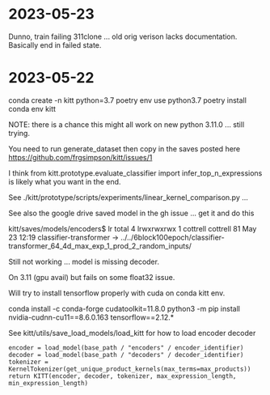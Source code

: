 # 2023-05-23

Dunno, train failing 311clone ... old orig verison lacks documentation. Basically end in failed state.

# 2023-05-22

conda create -n kitt python=3.7
poetry env use python3.7
poetry install
conda env kitt

NOTE: there is a chance this might all work on new python 3.11.0 ... still trying.

You need to run generate_dataset then copy in the saves posted here https://github.com/frgsimpson/kitt/issues/1

I think from kitt.prototype.evaluate_classifier import infer_top_n_expressions
is likely what you want in the end.

See ./kitt/prototype/scripts/experiments/linear_kernel_comparison.py ...

See also the google drive saved model in the gh issue ... get it and do this

kitt/saves/models/encoders$ lr
total 4
lrwxrwxrwx 1 cottrell cottrell 81 May 23 12:19 classifier-transformer -> ../../6block100epoch/classifier-transformer_64_4d_max_exp_1_prod_2_random_inputs/

Still not working ... model is missing decoder.


On 3.11 (gpu avail) but fails on some float32 issue.

Will try to install tensorflow properly with cuda on conda kitt env.


conda install -c conda-forge cudatoolkit=11.8.0
python3 -m pip install nvidia-cudnn-cu11==8.6.0.163 tensorflow==2.12.*

See kitt/utils/save_load_models/load_kitt for how to load encoder decoder

    encoder = load_model(base_path / "encoders" / encoder_identifier)
    decoder = load_model(base_path / "decoders" / decoder_identifier)
    tokenizer = KernelTokenizer(get_unique_product_kernels(max_terms=max_products))
    return KITT(encoder, decoder, tokenizer, max_expression_length, min_expression_length)
